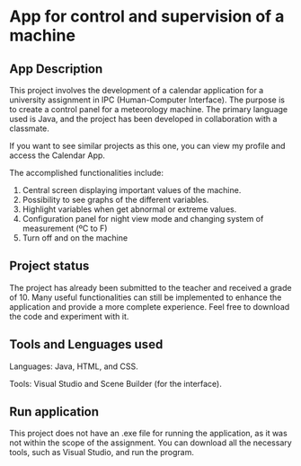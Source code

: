 # App for control and supervision of a machine

## App Description

This project involves the development of a calendar application for a university assignment in IPC (Human-Computer Interface). The purpose is to create a control panel for a meteorology machine.
The primary language used is Java, and the project has been developed in collaboration with a classmate.

If you want to see similar projects as this one, you can view my profile and access the Calendar App.

The accomplished functionalities include:
1. Central screen displaying important values of the machine.
2. Possibility to see graphs of the different variables.
3. Highlight variables when get abnormal or extreme values.
4. Configuration panel for night view mode and changing system of measurement (ºC to F)
5. Turn off and on the machine

## Project status
The project has already been submitted to the teacher and received a grade of 10. Many useful functionalities can still be implemented to enhance the application and provide a more complete experience. Feel free to download the code and experiment with it.

## Tools and Lenguages used

Languages: Java, HTML, and CSS.

Tools: Visual Studio and Scene Builder (for the interface).

## Run application

This project does not have an .exe file for running the application, as it was not within the scope of the assignment. You can download all the necessary tools, such as Visual Studio, and run the program.
